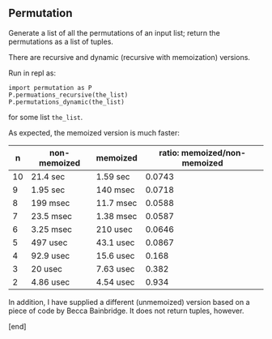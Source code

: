 ## Permutation

Generate a list of all the permutations of an input list; return the permutations as a list of tuples.

There are recursive and dynamic (recursive with memoization) versions.

Run in repl as:

    import permutation as P
    P.permuations_recursive(the_list)
    P.permutations_dynamic(the_list)

for some list `the_list`.

As expected, the memoized version is much faster:

|  n  | non-memoized | memoized | ratio: memoized/non-memoized |
| --- | ------------ | -------- | ---------------------------- |
| 10 | 21.4 sec | 1.59 sec | 0.0743 |
| 9 | 1.95 sec | 140 msec | 0.0718 |
| 8 | 199 msec | 11.7 msec | 0.0588 |
| 7 | 23.5 msec | 1.38 msec | 0.0587 |
| 6 | 3.25 msec | 210 usec | 0.0646 |
| 5 | 497 usec | 43.1 usec | 0.0867 |
| 4 | 92.9 usec | 15.6 usec  | 0.168 |
| 3 | 20 usec | 7.63 usec | 0.382 |
| 2 | 4.86 usec | 4.54 usec | 0.934 |

In addition, I have supplied a different (unmemoized) version based on a piece of code by Becca Bainbridge. It does not return tuples, however.


[end]
